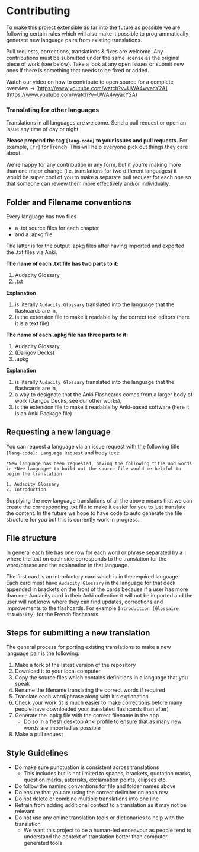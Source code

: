 # Contributing
To make this project extensible as far into the future as possible we are following certain rules which will also make it possible to programmatically generate new language pairs from existing translations.

Pull requests, corrections, translations & fixes are welcome. Any contributions must be submitted under the same license as the original piece of work (see below). Take a look at any open issues or submit new ones if there is something that needs to be fixed or added.

Watch our video on how to contribute to open source for a complete overview -> [https://www.youtube.com/watch?v=UWA4wyacY2A](https://www.youtube.com/watch?v=UWA4wyacY2A)

### Translating for other languages
Translations in all languages are welcome. Send a pull request or open an issue any time of day or night.

**Please prepend the tag `[lang-code]` to your issues and pull requests.** For example, `[fr]` for French. This will help everyone pick out things they care about.

We're happy for any contribution in any form, but if you're making more than one major change (i.e. translations for two different languages) it would be super cool of you to make a separate pull request for each one so that someone can review them more effectively and/or individually.

## Folder and Filename conventions
Every language has two files
- a .txt source files for each chapter
- and a .apkg file

The latter is for the output .apkg files after having imported and exported the .txt files via Anki.

**The name of each .txt file has two parts to it:**
1. Audacity Glossary
2. .txt

**Explanation**
1. is literally `Audacity Glossary` translated into the language that the flashcards are in,
2. is the extension file to make it readable by the correct text editors (here it is a text file)

**The name of each .apkg file has three parts to it:**
1. Audacity Glossary
2. (Darigov Decks)
3. .apkg

**Explanation**
1. is literally `Audacity Glossary` translated into the language that the flashcards are in,
2. a way to designate that the Anki Flashcards comes from a larger body of work (Darigov Decks, see our other works),
3. is the extension file to make it readable by Anki-based software (here it is an Anki Package file)

## Requesting a new language
You can request a language via an issue request with the following title `[lang-code]: Language Request` and body text:

```
*New language has been requested, having the following title and words in *New language* to build out the source file would be helpful to begin the translation

1. Audacity Glossary
2. Introduction
```

Supplying the new language translations of all the above  means that we can create the corresponding .txt file to make it easier for you to just translate the content. In the future we hope to have code to auto generate the file structure for you but this is currently work in progress.

## File structure
In general each file has one row for each word or phrase separated by a `|` where the text on each side corresponds to the translation for the word/phrase and the explanation in that language.

The first card is an introductory card which is in the required language. Each card must have `Audacity Glossary` in the language for that deck appended in brackets on the front of the cards because if a user has more than one Audacity card in their Anki collection it will not be imported and the user will not know where they can find updates, corrections and improvements to the flashcards. For example `Introduction (Glossaire d'Audacity)` for the French flashcards.

## Steps for submitting a new translation
The general process for porting existing translations to make a new language pair is the following:
1. Make a fork of the latest version of the repository
2. Download it to your local computer
3. Copy the source files which contains definitions in a language that you speak
4. Rename the filename translating the correct words if required
5. Translate each word/phrase along with it's explanation
6. Check your work (it is much easier to make corrections before many people have downloaded your translated flashcards than after)
7. Generate the .apkg file with the correct filename in the app
    - Do so in a fresh desktop Anki profile to ensure that as many new words are imported as possible
8. Make a pull request

## Style Guidelines
- Do make sure punctuation is consistent across translations
    - This includes but is not limited to spaces, brackets, quotation marks, question marks, asterisks, exclamation points, ellipses etc.
- Do follow the naming conventions for file and folder names above
- Do ensure that you are using the correct delimiter on each row
- Do not delete or combine multiple translations into one line
- Refrain from adding additional context to a translation as it may not be relevant
- Do not use any online translation tools or dictionaries to help with the translation
    - We want this project to be a human-led endeavour as people tend to understand the context of translation better than computer generated tools
